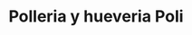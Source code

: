 ---
title: "Polleria y hueveria Poli"
url: /sant-andreu-de-la-barca/polleria-y-hueveria-poli/
shop: carnicero
---